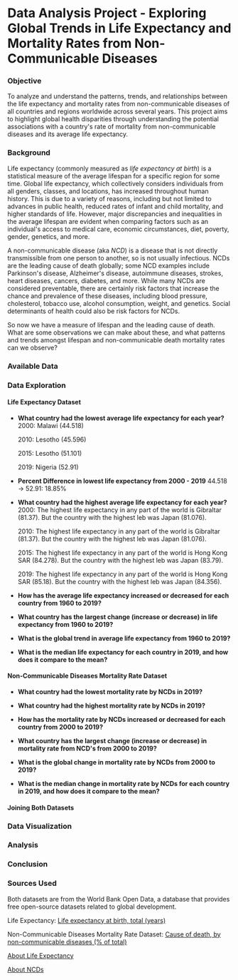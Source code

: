 # Data Analysis Project - Exploring Global Trends in Life Expectancy and Mortality Rates from Non-Communicable Diseases

### Objective
To analyze and understand the patterns, trends, and relationships between the life expectancy and mortality rates from non-communicable diseases of all countries and regions worldwide across several years. This project aims to highlight global health disparities through understanding the potential associations with a country's rate of mortality from non-communicable diseases and its average life expectancy.

### Background
Life expectancy (commonly measured as *life expectancy at birth*) is a statistical measure of the average lifespan for a specific region for some time. Global life expectancy, which collectively considers individuals from all genders, classes, and locations, has increased throughout human history. This is due to a variety of reasons, including but not limited to advances in public health, reduced rates of infant and child mortality, and higher standards of life. However, major discrepancies and inequalities in the average lifespan are evident when comparing factors such as an individual's access to medical care, economic circumstances, diet, poverty, gender, genetics, and more. 

A non-communicable disease (aka *NCD*) is a disease that is not directly transmissible from one person to another, so is not usually infectious. NCDs are the leading cause of death globally; some NCD examples include Parkinson's disease, Alzheimer's disease, autoimmune diseases, strokes, heart diseases, cancers, diabetes, and more. While many NCDs are considered preventable, there are certainly risk factors that increase the chance and prevalence of these diseases, including blood pressure, cholesterol, tobacco use, alcohol consumption, weight, and genetics. Social determinants of health could also be risk factors for NCDs.

So now we have a measure of lifespan and the leading cause of death. What are some observations we can make about these, and what patterns and trends amongst lifespan and non-communicable death mortality rates can we observe?

### Available Data

### Data Exploration

#### Life Expectancy Dataset
- **What country had the lowest average life expectancy for each year?**
  2000: Malawi (44.518)
  
  2010: Lesotho (45.596)
  
  2015: Lesotho (51.101)
  
  2019: Nigeria (52.91)

- **Percent Difference in lowest life expectancy from 2000 - 2019**
  44.518 -> 52.91: 18.85%

- **What country had the highest average life expectancy for each year?**
  2000: The highest life expectancy in any part of the world is Gibraltar (81.37). But the country with the highest leb was Japan (81.076).
  
  2010: The highest life expectancy in any part of the world is Gibraltar (81.37). But the country with the highest leb was Japan (81.076).
  
  2015: The highest life expectancy in any part of the world is Hong Kong SAR (84.278). But the country with the highest leb was Japan (83.79).
  
  2019: The highest life expectancy in any part of the world is Hong Kong SAR (85.18). But the country with the highest leb was Japan (84.356).
- **How has the average life expectancy increased or decreased for each country from 1960 to 2019?**

- **What country has the largest change (increase or decrease) in life expectancy from 1960 to 2019?**

- **What is the global trend in average life expectancy from 1960 to 2019?**

- **What is the median life expectancy for each country in 2019, and how does it compare to the mean?**

#### Non-Communicable Diseases Mortality Rate Dataset
- **What country had the lowest mortality rate by NCDs in 2019?**
  
- **What country had the highest mortality rate by NCDs in 2019?**
  
- **How has the mortality rate by NCDs increased or decreased for each country from 2000 to 2019?**
  
- **What country has the largest change (increase or decrease) in mortality rate from NCD's from 2000 to 2019?**
  
- **What is the global change in mortality rate by NCDs from 2000 to 2019?**

- **What is the median change in mortality rate by NCDs for each country in 2019, and how does it compare to the mean?**

#### Joining Both Datasets

### Data Visualization

### Analysis

### Conclusion

### Sources Used
Both datasets are from the World Bank Open Data, a database that provides free open-source datasets related to global development.

Life Expectancy: [Life expectancy at birth, total (years)](https://data.worldbank.org/indicator/SP.DYN.LE00.IN)

Non-Communicable Diseases Mortality Rate Dataset: [Cause of death, by non-communicable diseases (% of total)](https://data.worldbank.org/indicator/SH.DTH.NCOM.ZS)

[About Life Expectancy](https://en.wikipedia.org/wiki/Life_expectancy)

[About NCDs](https://en.wikipedia.org/wiki/Non-communicable_disease)
